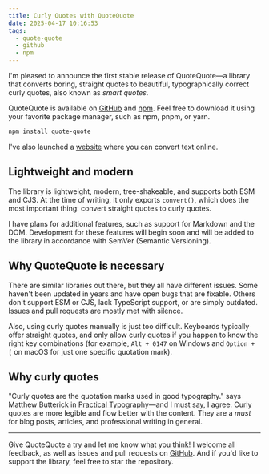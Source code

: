 ```yaml
---
title: Curly Quotes with QuoteQuote
date: 2025-04-17 10:16:53
tags:
  - quote-quote
  - github
  - npm
---
```


I'm pleased to announce the first stable release of QuoteQuote—a library that converts boring, straight quotes to beautiful, typographically correct curly quotes, also known as _smart quotes_.

QuoteQuote is available on [GitHub](https://github.com/tomherni/quote-quote) and [npm](https://www.npmjs.com/package/quote-quote). Feel free to download it using your favorite package manager, such as npm, pnpm, or yarn.

```sh
npm install quote-quote
```

I've also launched a [website](https://quote-quote.tomherni.dev/) where you can convert text online.

## Lightweight and modern

The library is lightweight, modern, tree-shakeable, and supports both ESM and CJS. At the time of writing, it only exports `convert()`, which does the most important thing: convert straight quotes to curly quotes.

I have plans for additional features, such as support for Markdown and the DOM. Development for these features will begin soon and will be added to the library in accordance with SemVer (Semantic Versioning).

## Why QuoteQuote is necessary

There are similar libraries out there, but they all have different issues. Some haven't been updated in years and have open bugs that are fixable. Others don't support ESM or CJS, lack TypeScript support, or are simply outdated. Issues and pull requests are mostly met with silence.

Also, using curly quotes manually is just too difficult. Keyboards typically offer straight quotes, and only allow curly quotes if you happen to know the right key combinations (for example, `Alt + 0147`	on Windows and `Option + [` on macOS for just one specific quotation mark).

## Why curly quotes

"Curly quotes are the quotation marks used in good typography." says Matthew Butterick in [Practical Typography](https://practicaltypography.com/straight-and-curly-quotes.html)—and I must say, I agree. Curly quotes are more legible and flow better with the content. They are a _must_ for blog posts, articles, and professional writing in general.

---

Give QuoteQuote a try and let me know what you think! I welcome all feedback, as well as issues and pull requests on [GitHub](https://github.com/tomherni/quote-quote). And if you'd like to support the library, feel free to star the repository.
